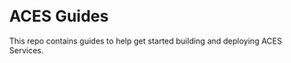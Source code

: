 # ACES Guides

This repo contains guides to help get started building and deploying ACES Services.

